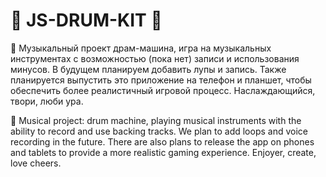 # 🎵 JS-DRUM-KIT 🎵

🎵 Музыкальный проект драм-машина, игра на музыкальных инструментах с возможностью (пока нет) записи и использования минусов. В будущем планируем добавить лупы и запись. Также планируется выпустить это приложение на телефон и планшет, чтобы обеспечить более реалистичный игровой процесс. Наслаждающийся, твори, люби ура.

🎵 Musical project: drum machine, playing musical instruments with the ability to record and use backing tracks. We plan to add loops and voice recording in the future. There are also plans to release the app on phones and tablets to provide a more realistic gaming experience. Enjoyer, create, love cheers.


